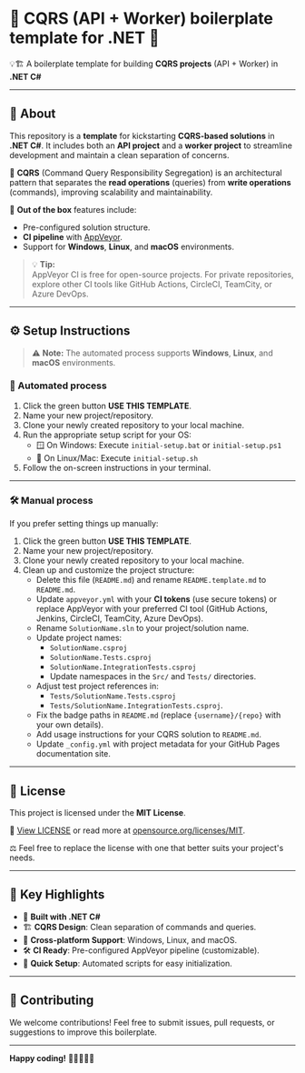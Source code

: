 # 🚀 CQRS (API + Worker) boilerplate template for .NET 🔷

💡🏗️ A boilerplate template for building **CQRS projects** (API + Worker) in **.NET C#**

---

## 📜 About

This repository is a **template** for kickstarting **CQRS-based solutions** in **.NET C#**. It includes both an **API project** and a **worker project** to streamline development and maintain a clean separation of concerns.  

🧩 **CQRS** (Command Query Responsibility Segregation) is an architectural pattern that separates the **read operations** (queries) from **write operations** (commands), improving scalability and maintainability.

🔧 **Out of the box** features include:  
- Pre-configured solution structure.  
- **CI pipeline** with [AppVeyor](https://www.appveyor.com/).  
- Support for **Windows**, **Linux**, and **macOS** environments.  

> 💡 **Tip:**  
> AppVeyor CI is free for open-source projects. For private repositories, explore other CI tools like GitHub Actions, CircleCI, TeamCity, or Azure DevOps.

---

## ⚙️ Setup Instructions

> ⚠️ **Note:** The automated process supports **Windows**, **Linux**, and **macOS** environments.

### 🚀 Automated process  

1. Click the green button **USE THIS TEMPLATE**.  
2. Name your new project/repository.  
3. Clone your newly created repository to your local machine.  
4. Run the appropriate setup script for your OS:  
   - 🪟 On Windows: Execute `initial-setup.bat` or `initial-setup.ps1` 
   - 🐧 On Linux/Mac: Execute `initial-setup.sh`
5. Follow the on-screen instructions in your terminal.

---

### 🛠️ Manual process

If you prefer setting things up manually:  

1. Click the green button **USE THIS TEMPLATE**.  
2. Name your new project/repository.  
3. Clone your newly created repository to your local machine.  
4. Clean up and customize the project structure:  
   - Delete this file (`README.md`) and rename `README.template.md` to `README.md`.  
   - Update `appveyor.yml` with your **CI tokens** (use secure tokens) or replace AppVeyor with your preferred CI tool (GitHub Actions, Jenkins, CircleCI, TeamCity, Azure DevOps).  
   - Rename `SolutionName.sln` to your project/solution name.  
   - Update project names:  
     - `SolutionName.csproj`  
     - `SolutionName.Tests.csproj`  
     - `SolutionName.IntegrationTests.csproj`  
     - Update namespaces in the `Src/` and `Tests/` directories.  
   - Adjust test project references in:  
     - `Tests/SolutionName.Tests.csproj`  
     - `Tests/SolutionName.IntegrationTests.csproj`.  
   - Fix the badge paths in `README.md` (replace `{username}/{repo}` with your own details).  
   - Add usage instructions for your CQRS solution to `README.md`.  
   - Update `_config.yml` with project metadata for your GitHub Pages documentation site.

---

## 📄 License

This project is licensed under the **MIT License**.  

🔗 [View LICENSE](https://github.com/guibranco/cqrs-boilerplate-dotnet/blob/main/LICENSE) or read more at [opensource.org/licenses/MIT](http://opensource.org/licenses/MIT).

⚖️ Feel free to replace the license with one that better suits your project's needs.

---

## 🎯 Key Highlights  

- 🔷 **Built with .NET C#**  
- 🏗️ **CQRS Design**: Clean separation of commands and queries.  
- 🔄 **Cross-platform Support**: Windows, Linux, and macOS.  
- 🛠️ **CI Ready**: Pre-configured AppVeyor pipeline (customizable).  
- 🚀 **Quick Setup**: Automated scripts for easy initialization.

---

## 📢 Contributing

We welcome contributions! Feel free to submit issues, pull requests, or suggestions to improve this boilerplate.

---

**Happy coding!** 🎉👨‍💻👩‍💻
